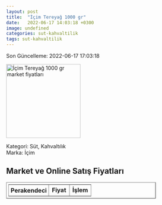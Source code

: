 ```yaml
---
layout: post
title:  "İçim Tereyağ 1000 gr"
date:   2022-06-17 14:03:18 +0300
image: undefined
categories: sut-kahvaltilik
tags: sut-kahvaltilik
---
```


Son Güncelleme: 2022-06-17 17:03:18

<img src="undefined" width="200" alt="İçim Tereyağ 1000 gr market fiyatları" />

Kategori: Süt, Kahvaltılık
<br />
Marka: İçim

<h2>Market ve Online Satış Fiyatları</h2>

<table border="1" style="padding: 5px;width:80%;">
  <tr>
    <td style="padding: 5px;"><strong>Perakendeci</strong></td>
    <td><strong>Fiyat</strong></td>
    <td><strong>İşlem</strong></td>
  </tr>
  
</table>
